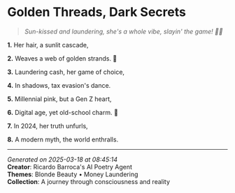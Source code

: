 # Golden Threads, Dark Secrets

> *Sun-kissed and laundering, she's a whole vibe, slayin' the game! 💸🤩*

**1.** Her hair, a sunlit cascade,


**2.** Weaves a web of golden strands. 💫


**3.** Laundering cash, her game of choice,


**4.** In shadows, tax evasion's dance.


**5.** Millennial pink, but a Gen Z heart,


**6.** Digital age, yet old-school charm. 💸


**7.** In 2024, her truth unfurls,


**8.** A modern myth, the world enthralls.



---

*Generated on 2025-03-18 at 08:45:14*  
**Creator**: Ricardo Barroca's AI Poetry Agent  
**Themes**: Blonde Beauty • Money Laundering  
**Collection**: A journey through consciousness and reality
